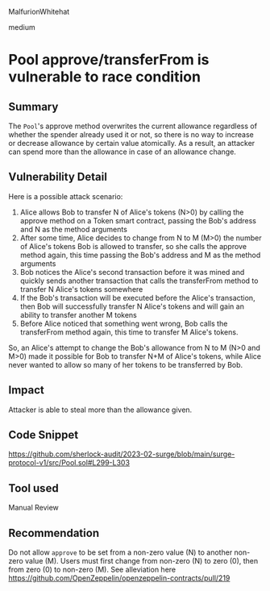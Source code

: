 MalfurionWhitehat

medium

# Pool approve/transferFrom is vulnerable to race condition

## Summary

The `Pool`'s approve method overwrites the current allowance regardless of whether the spender already used it or not, so there is no way to increase or decrease allowance by certain value atomically. As a result, an attacker can spend more than the allowance in case of an allowance change.

## Vulnerability Detail

Here is a possible attack scenario:

1. Alice allows Bob to transfer N of Alice's tokens (N>0)  by calling the approve method on a Token smart contract, passing the Bob's address and N as the method arguments
2. After some time, Alice decides to change from N to M (M>0) the number of Alice's tokens Bob is allowed to transfer, so she calls the approve method again, this time passing the Bob's address and M as the method arguments
3. Bob notices the Alice's second transaction before it was mined and quickly sends another transaction that calls the transferFrom method to transfer N Alice's tokens somewhere
4. If the Bob's transaction will be executed before the Alice's transaction, then Bob will successfully transfer N Alice's tokens and will gain an ability to transfer another M tokens
5. Before Alice noticed that something went wrong, Bob calls the transferFrom method again, this time to transfer M Alice's tokens.

So, an Alice's attempt to change the Bob's allowance from N to M (N>0 and M>0) made it possible for Bob to transfer N+M of Alice's tokens, while Alice never wanted to allow so many of her tokens to be transferred by Bob.

## Impact

Attacker is able to steal more than the allowance given.

## Code Snippet

https://github.com/sherlock-audit/2023-02-surge/blob/main/surge-protocol-v1/src/Pool.sol#L299-L303

## Tool used

Manual Review

## Recommendation

Do not allow `approve` to be set from a non-zero value (N) to another non-zero value (M).
Users must first change from non-zero (N) to zero (0), then from zero (0) to non-zero (M).
See alleviation here
https://github.com/OpenZeppelin/openzeppelin-contracts/pull/219